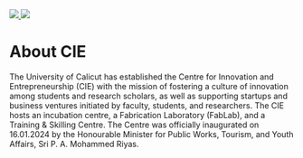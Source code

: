 <div class="image-grid-large">
  <a href="../images/B2.jpg" class="image-grid-large" data-lightbox="image1"> <img src="../images/B2.jpg" > </a>
  <a href="../images/B3.jpg" class="image-grid-large" data-lightbox="image1"> <img src="../images/B3.jpg" > </a>
</div>


# About CIE
The University of Calicut has established the Centre for Innovation and Entrepreneurship (CIE) with the mission 
of fostering a culture of innovation among students and research scholars, as well as supporting startups and 
business ventures initiated by faculty, students, and researchers. The CIE hosts an incubation centre, 
a Fabrication Laboratory (FabLab), and a Training & Skilling Centre. The Centre was officially inaugurated 
on 16.01.2024 by the Honourable Minister for Public Works, Tourism, and Youth Affairs, Sri P. A. Mohammed Riyas.
